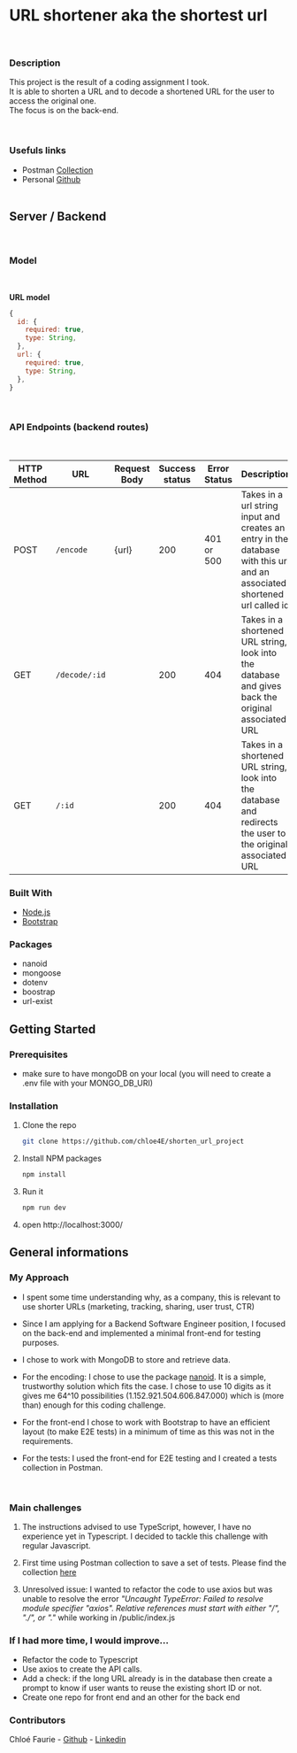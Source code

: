 # URL shortener aka the shortest url

<br>

### Description

This project is the result of a coding assignment I took.<br>
It is able to shorten a URL and to decode a shortened URL for the user to access the original one.<br>
The focus is on the back-end.

<br>

### Usefuls links

- Postman [Collection](https://www.getpostman.com/collections/e9dd780e1874c6987e25)
- Personal [Github](https://github.com/chloe4E)
  <br>
  <br>

## Server / Backend

<br>

### Model

<br>

**URL model**

```javascript
{
  id: {
    required: true,
    type: String,
  },
  url: {
    required: true,
    type: String,
  },
}
```

<br>

### API Endpoints (backend routes)

<br>

| HTTP Method | URL           | Request Body | Success status | Error Status | Description                                                                                                              |
| ----------- | ------------- | ------------ | -------------- | ------------ | ------------------------------------------------------------------------------------------------------------------------ |
| POST        | `/encode `    | {url}        | 200            | 401 or 500   | Takes in a url string input and creates an entry in the database with this url and an associated shortened url called id |
| GET         | `/decode/:id` |              | 200            | 404          | Takes in a shortened URL string, look into the database and gives back the original associated URL                       |
| GET         | `/:id`        |              | 200            | 404          | Takes in a shortened URL string, look into the database and redirects the user to the original associated URL            |

### Built With

- [Node.js](https://nodejs.org/)
- [Bootstrap](https://getbootstrap.com)

### Packages

- nanoid
- mongoose
- dotenv
- boostrap
- url-exist
  <br>

## Getting Started

### Prerequisites

- make sure to have mongoDB on your local (you will need to create a .env file with your MONGO_DB_URI)

### Installation

1. Clone the repo
   ```sh
   git clone https://github.com/chloe4E/shorten_url_project
   ```
2. Install NPM packages
   ```sh
   npm install
   ```
3. Run it

   ```sh
   npm run dev
   ```

4. open http://localhost:3000/
   <br>

## General informations

### My Approach

- I spent some time understanding why, as a company, this is relevant to use shorter URLs (marketing, tracking, sharing, user trust, CTR)
- Since I am applying for a Backend Software Engineer position, I focused on the back-end and implemented a minimal front-end for testing purposes.
- I chose to work with MongoDB to store and retrieve data.
- For the encoding: I chose to use the package [nanoid](https://github.com/ai/nanoid). It is a simple, trustworthy solution which fits the case. I chose to use 10 digits as it gives me 64^10 possibilities (1.152.921.504.606.847.000) which is (more than) enough for this coding challenge.
- For the front-end I chose to work with Bootstrap to have an efficient layout (to make E2E tests) in a minimum of time as this was not in the requirements.
- For the tests: I used the front-end for E2E testing and I created a tests collection in Postman.

    <br>

### Main challenges

1. The instructions advised to use TypeScript, however, I have no experience yet in Typescript. I decided to tackle this challenge with regular Javascript.

2. First time using Postman collection to save a set of tests. Please find the collection [here](https://www.getpostman.com/collections/e9dd780e1874c6987e25)

3. Unresolved issue: I wanted to refactor the code to use axios but was unable to resolve the error <em>"Uncaught TypeError: Failed to resolve module specifier "axios". Relative references must start with either "/", "./", or "."</em> while working in /public/index.js

### If I had more time, I would improve...

- Refactor the code to Typescript
- Use axios to create the API calls.
- Add a check: if the long URL already is in the database then create a prompt to know if user wants to reuse the existing short ID or not.
- Create one repo for front end and an other for the back end

### Contributors

Chloé Faurie - [Github](https://github.com/chloe4E) - [Linkedin](https://www.linkedin.com/in/chlo%C3%A9-faurie/)
